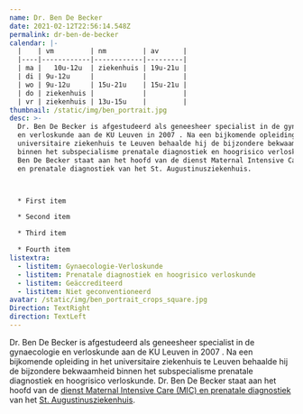 ```yaml
---
name: Dr. Ben De Becker
date: 2021-02-12T22:56:14.548Z
permalink: dr-ben-de-becker
calendar: |-
  |    | vm         | nm         | av      |
  |----|------------|------------|---------|
  | ma |   10u-12u  | ziekenhuis | 19u-21u |
  | di | 9u-12u     |            |         |
  | wo | 9u-12u     | 15u-21u    | 15u-21u |
  | do | ziekenhuis |            |         |
  | vr | ziekenhuis | 13u-15u    |         |
thumbnail: /static/img/ben_portrait.jpg
desc: >-
  Dr. Ben De Becker is afgestudeerd als geneesheer specialist in de gynaecologie
  en verloskunde aan de KU Leuven in 2007 . Na een bijkomende opleiding in het
  universitaire ziekenhuis te Leuven behaalde hij de bijzondere bekwaamheid
  binnen het subspecialisme prenatale diagnostiek en hoogrisico verloskunde. Dr.
  Ben De Becker staat aan het hoofd van de dienst Maternal Intensive Care (MIC)
  en prenatale diagnostiek van het St. Augustinusziekenhuis.



  * First item

  * Second item

  * Third item

  * Fourth item
listextra:
  - listitem: Gynaecologie-Verloskunde
  - listitem: Prenatale diagnostiek en hoogrisico verloskunde
  - listitem: Geäccrediteerd
  - listitem: Niet geconventioneerd
avatar: /static/img/ben_portrait_crops_square.jpg
Direction: TextRight
direction: TextLeft
---
```

Dr. Ben De Becker is afgestudeerd als geneesheer specialist in de gynaecologie en verloskunde aan de KU Leuven in 2007 . Na een bijkomende opleiding in het universitaire ziekenhuis te Leuven behaalde hij de bijzondere bekwaamheid binnen het subspecialisme prenatale diagnostiek en hoogrisico verloskunde. Dr. Ben De Becker staat aan het hoofd van de [dienst Maternal Intensive Care (MIC) en prenatale diagnostiek](https://www.gzaziekenhuizen.be/specialismen/verloskunde/prenatale-diagnostiek) van het [St. Augustinusziekenhuis](https://www.gzaziekenhuizen.be/).